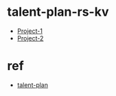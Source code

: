 # talent-plan-rs-kv

- [Project-1](https://github.com/TheLudlows/talent-plan-rs/tree/project-1)
- [Project-2](https://github.com/TheLudlows/talent-plan-rs/tree/project-2)

# ref
- [talent-plan](https://github.com/pingcap/talent-plan)